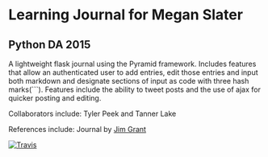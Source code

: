 # Learning Journal for Megan Slater
## Python DA 2015

A lightweight flask journal using the Pyramid framework.  Includes features that allow an authenticated user to add entries, edit those entries and input both markdown and designate sections of input as code with three hash marks(```).
Features include the ability to tweet posts and the use of ajax for quicker posting and editing.

Collaborators include:  Tyler Peek and Tanner Lake

References include:  Journal by [Jim Grant](https://github.com/MigrantJ/learning-journal/blob/master/journal.py)

[![Travis](https://travis-ci.org/meslater1030/learning-journal.svg)](https://travis-ci.org/meslater1030/learning-journal.svg)